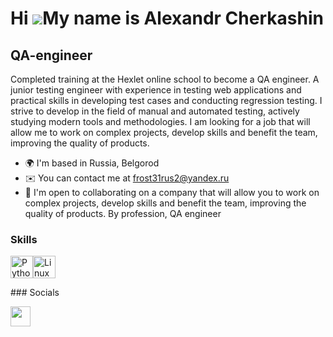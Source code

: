 Hi ![](https://user-images.githubusercontent.com/18350557/176309783-0785949b-9127-417c-8b55-ab5a4333674e.gif)My name is Alexandr Cherkashin
==========================================================================================================================================

QA-engineer
-----------

Completed training at the Hexlet online school to become a QA engineer. A junior testing engineer with experience in testing web applications and practical skills in developing test cases and conducting regression testing. I strive to develop in the field of manual and automated testing, actively studying modern tools and methodologies. I am looking for a job that will allow me to work on complex projects, develop skills and benefit the team, improving the quality of products.

* 🌍 I'm based in Russia, Belgorod
* ✉️ You can contact me at [frost31rus2@yandex.ru](mailto:frost31rus2@yandex.ru)
* 🤝 I'm open to collaborating on a company that will allow you to work on complex projects, develop skills and benefit the team, improving the quality of products. By profession, QA engineer

### Skills

<p align="left"> <a href="https://www.python.org/" target="_blank" rel="noreferrer"><img src="https://raw.githubusercontent.com/danielcranney/readme-generator/main/public/icons/skills/python-colored.svg" width="36" height="36" alt="Python" /></a><a href="https://www.linux.org" target="_blank" rel="noreferrer"><img src="https://raw.githubusercontent.com/danielcranney/readme-generator/main/public/icons/skills/linux-colored.svg" width="36" height="36" alt="Linux" /></a> </p>
### Socials <p align="left"> <a href="https://www.github.com/FROSTECKI31" target="_blank" rel="noreferrer"> <picture> <source media="(prefers-color-scheme: dark)" srcset="https://raw.githubusercontent.com/danielcranney/readme-generator/main/public/icons/socials/github-dark.svg" /> <source media="(prefers-color-scheme: light)" srcset="https://raw.githubusercontent.com/danielcranney/readme-generator/main/public/icons/socials/github.svg" /> <img src="https://raw.githubusercontent.com/danielcranney/readme-generator/main/public/icons/socials/github.svg" width="32" height="32" /> </picture> </a></p>
